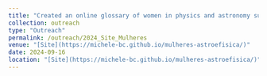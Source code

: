 ```yaml
---
title: "Created an online glossary of women in physics and astronomy suitable for mention in the classroom"
collection: outreach
type: "Outreach"
permalink: /outreach/2024_Site_Mulheres
venue: "[Site](https://michele-bc.github.io/mulheres-astroefisica/)"
date: 2024-09-16
location: "[Site](https://michele-bc.github.io/mulheres-astroefisica/)"
---
```

